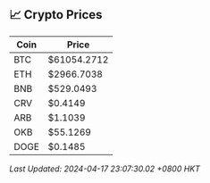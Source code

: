 ## 📈 Crypto Prices

| Coin | Price |
| ---- | ----- |
| BTC | $61054.2712 |
| ETH | $2966.7038 |
| BNB | $529.0493 |
| CRV | $0.4149 |
| ARB | $1.1039 |
| OKB | $55.1269 |
| DOGE | $0.1485 |

_Last Updated: 2024-04-17 23:07:30.02 +0800 HKT_
